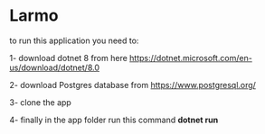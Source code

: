 # Larmo
to run this application you need to:

1- download dotnet 8 from here https://dotnet.microsoft.com/en-us/download/dotnet/8.0 

2- download Postgres database from https://www.postgresql.org/

3- clone the app 

4- finally in the app folder run this command **dotnet run**
